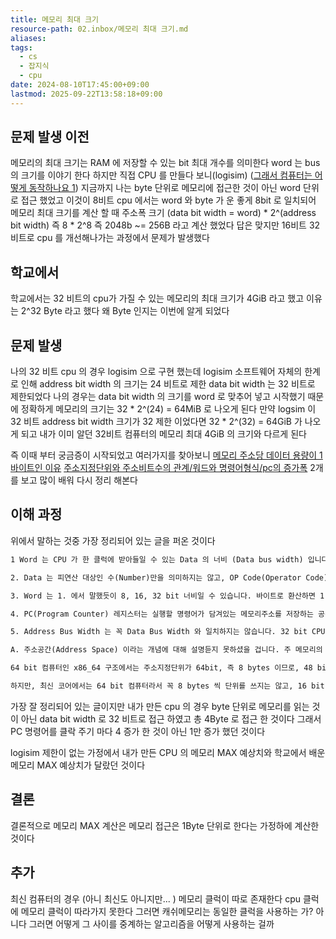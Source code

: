 ```yaml
---
title: 메모리 최대 크기
resource-path: 02.inbox/메모리 최대 크기.md
aliases:
tags:
  - cs
  - 잡지식
  - cpu
date: 2024-08-10T17:45:00+09:00
lastmod: 2025-09-22T13:58:18+09:00
---
```

## 문제 발생 이전
메모리의 최대 크기는 RAM 에 저장할 수 있는 bit 최대 개수를 의미한다
word 는 bus 의 크기를 이야기 한다
하지만 직접 CPU 를 만들다 보니(logisim) ([그래서 컴퓨터는 어떻게 동작하나요 1](그래서%20컴퓨터는%20어떻게%20동작하나요/그래서%20컴퓨터는%20어떻게%20동작하나요%201.md)) 지금까지 나는 byte 단위로 메모리에 접근한 것이 아닌 word 단위로 접근 했었고 이것이 8비트 cpu 에서는 word 와 byte 가 운 좋게 8bit 로 일치되어 메모리 최대 크기를 계산 할 때 주소폭 크기 (data bit width = word) * 2^(address bit width) 즉 8 * 2^8 즉 2048b ~= 256B 라고 계산 했었다 답은 맞지만 16비트 32 비트로 cpu 를 개선해나가는 과정에서 문제가 발생했다

## 학교에서
학교에서는 32 비트의 cpu가 가질 수 있는 메모리의 최대 크기가 4GiB 라고 했고 이유는 2^32 Byte 라고 했다
왜 Byte 인지는 이번에 알게 되었다

## 문제 발생
나의 32 비트 cpu 의 경우 logisim 으로 구현 했는데 logisim 소프트웨어 자체의 한계로 인해 address bit width 의 크기는 24 비트로 제한 data bit width 는 32 비트로 제한되었다 나의 경우는 data bit width 의 크기를 word 로 맞추어 넣고 시작했기 때문에 정확하게 메모리의 크기는 
32 * 2^(24) = 64MiB 로 나오게 된다 만약 logsim 이 32 비트 address bit width 크기가 32 제한 이었다면 32 * 2^(32) = 64GiB 가 나오게 되고 내가 이미 알던 32비트 컴퓨터의 메모리 최대 4GiB 의 크기와 다르게 된다

즉 이때 부터 궁금증이 시작되었고 여러가지를 찾아보니
[메모리 주소당 데이터 용량이 1바이트인 이유](https://kldp.org/node/149091)
[주소지정단위와 주소비트수의 관계/워드와 명령어형식/pc의 증가폭](https://kldp.org/node/161046)
2개를 보고 많이 배워 다시 정리 해본다

## 이해 과정
위에서 말하는 것중 가장 정리되어 있는 글을 퍼온 것이다

```txt
1 Word 는 CPU 가 한 클럭에 받아들일 수 있는 Data 의 너비 (Data bus width) 입니다. 보통 8 bit, 16 bit, 32 bit, 64 bit 컴퓨터라고 하면, Data Bus Width 를 의미하는 것입니다. 하지만, 정확하게는 외부의 데이터를 내부에 저장해두는 레지스터의 크기입니다. 외부에 핀이 4 pin 밖에 없지만, 내부 레지스터가 4 bit씩 2개 연결되어 2 클럭에 저장이 된다면, 실제 Word 크기는 8 bit 가 되는 것입니다.

2. Data 는 피연산 대상인 수(Number)만을 의미하지는 않고, OP Code(Operator Code) Operand, ... 조합의 Instruction 일 수도 있으며, 여러개의 Operand 가 다음 Word 로 들어오는 경우도 있습니다. 즉, Inst. Operand 1 + Operand 2 + Operand 3 + ... 식으로 연결되어서 각 클럭마다 입력받을 수 있고 SIMD(Single Instruction Multi Data, 다중 피연산자처리 단일 명령어) 종류의 Instruction 에서 나타나는 형태입니다. 이 때, 이러한 종류의 명령어 길이에 따라 Program Counter 의 값이 2 Word 이상 늘어나게 됩니다.

3. Word 는 1. 에서 말했듯이 8, 16, 32 bit 너비일 수 있습니다. 바이트로 환산하면 1,2,4 bytes가 됩니다. 메모리 주소는 1 byte 단위로 지정(Addressing)하기 때문에, 32 bit 컴퓨터에서는 한 클럭마다 4의 배수로 Program Counter 값이 바뀔 것입니다.

4. PC(Program Counter) 레지스터는 실행할 명령어가 담겨있는 메모리주소를 저장하는 공간이기 때문에 Address Bus Width 와 같거나 더 큽니다.

5. Address Bus Width 는 꼭 Data Bus Width 와 일치하지는 않습니다. 32 bit CPU 이지만, 24 bit 메모리 주소 버스를 갖는 i386 CPU 처럼, 대부분은 비대칭적인 경우가 많습니다. 현재 64 bit CPU 인 x86_64 는 물리적 메모리 주소 버스 폭이 48 bit 입니다. 그러나 PC 레지스터의 크기는 64 bit 입니다.

A. 주소공간(Address Space) 이라는 개념에 대해 설명듣지 못하셨을 겁니다. 주 메모리의 한계용량을 의미하고, i686(IA32, x86) 구조에서는 32 bit, 즉 2^32 bytes 의 영역인 4 GB 가 주 메모리 한계공간입니다. i686은 Data Bus Width 가 32 bit, 즉 4 Bytes 이기 때문에, 32 bit 의 메모리 핀 중, 30 핀만 사용한다고 하더라도 충분히 4 GB 주소공간을 지정할 수 있었을 겁니다. 즉, 주소 지정 단위(Address Unit)가 어떻게 지정되느냐에 따라, Address Pin 의 갯수, 혹은 Address Bus Width 가 달라지는 셈입니다.

64 bit 컴퓨터인 x86_64 구조에서는 주소지정단위가 64bit, 즉 8 bytes 이므로, 48 bit 로 나타낼 수 있는 2^48 = 64 TBytes 의 공간을 8 Bytes 씩 지정한다고 했을 때, 45 bit 의 Address Bus Width 를 갖게 되는 셈입니다.

하지만, 최신 코어에서는 64 bit 컴퓨터라서 꼭 8 bytes 씩 단위를 쓰지는 않고, 16 bit (2 bytes), 32 bit (4 bytes) 단위로도 접근해서 쓰기 때문에, 동작하는 환경에 따라 주소공간이 각각 달라진다는 점을 알고 계시면 좋겠습니다.
```

가장 잘 정리되어 있는 글이지만 내가 만든 cpu 의 경우 byte 단위로 메모리를 읽는 것이 아닌 data bit width 로 32 비트로 접근 하였고 총 4Byte 로 접근 한 것이다 그래서 PC 명령어를 클락 주기 마다 4 증가 한 것이 아닌 1만 증가 했던 것이다

logisim 제한이 없는 가정에서 내가 만든 CPU 의 메모리 MAX 예상치와 학교에서 배운 메모리 MAX 예상치가 달랐던 것이다


## 결론
결론적으로 메모리 MAX 계산은 메모리 접근은 1Byte 단위로 한다는 가정하에 계산한 것이다

## 추가
최신 컴퓨터의 경우 (아니 최신도 아니지만... )  메모리 클럭이 따로 존재한다 cpu 클럭에 메모리 클럭이 따라가지 못한다 그러면 캐쉬메모리는 동일한 클럭을 사용하는 가?
아니다 그러면 어떻게 그 사이를 중계하는 알고리즘을 어떻게 사용하는 걸까

